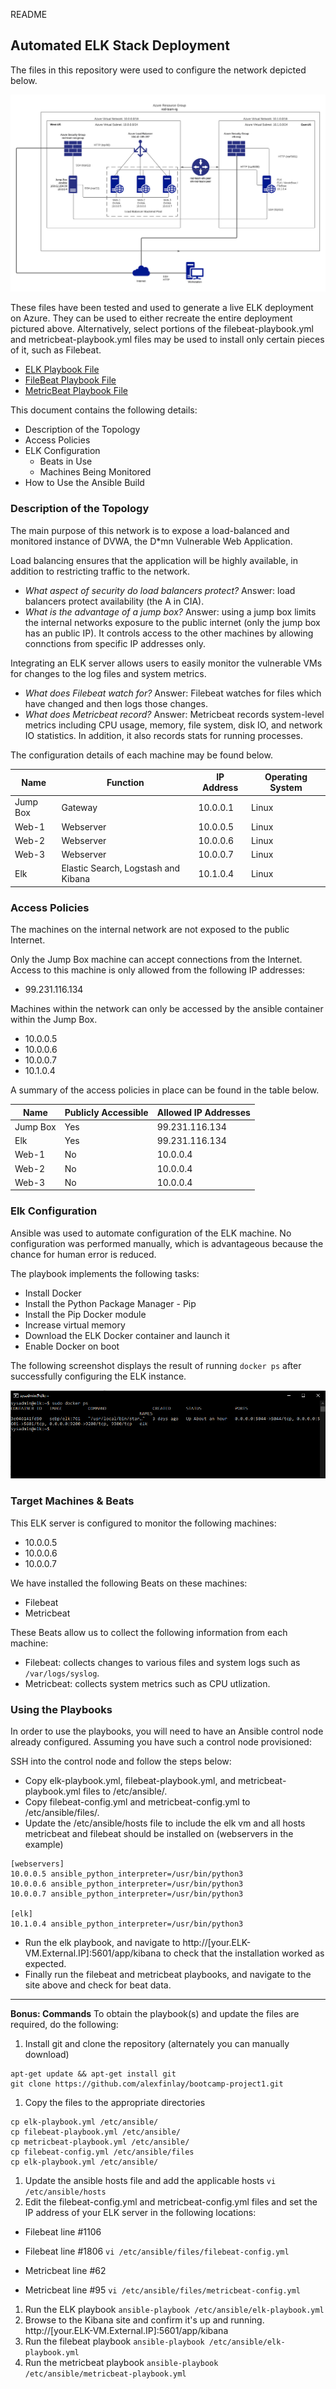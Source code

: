 README

## Automated ELK Stack Deployment

The files in this repository were used to configure the network depicted below.

![Network Diagram](Diagrams/elk_diagram.png)

These files have been tested and used to generate a live ELK deployment on Azure. They can be used to either recreate the entire deployment pictured above. Alternatively, select portions of the filebeat-playbook.yml and metricbeat-playbook.yml files may be used to install only certain pieces of it, such as Filebeat.

  - [ELK Playbook File](Ansible/elk-playbook.yml)
  - [FileBeat Playbook File](Ansible/filebeat-playbook.yml)
  - [MetricBeat Playbook File](Ansible/metricbeat-playbook.yml)

This document contains the following details:
- Description of the Topology
- Access Policies
- ELK Configuration
  - Beats in Use
  - Machines Being Monitored
- How to Use the Ansible Build


### Description of the Topology

The main purpose of this network is to expose a load-balanced and monitored instance of DVWA, the D*mn Vulnerable Web Application.

Load balancing ensures that the application will be highly available, in addition to restricting traffic to the network.
- _What aspect of security do load balancers protect?_ 
Answer: load balancers protect availability (the A in CIA).
- _What is the advantage of a jump box?_
Answer: using a jump box limits the internal networks exposure to the public internet (only the jump box has an public IP).  It controls access to the other machines by allowing connctions from specific IP addresses only.

Integrating an ELK server allows users to easily monitor the vulnerable VMs for changes to the log files and system metrics.
- _What does Filebeat watch for?_
Answer: Filebeat watches for files which have changed and then logs those changes.
- _What does Metricbeat record?_
Answer: Metricbeat records system-level metrics including CPU usage, memory, file system, disk IO, and network IO statistics.  In addition, it also records stats for running processes.

The configuration details of each machine may be found below.

| Name     | Function | IP Address | Operating System |
|----------|----------|------------|------------------|
| Jump Box | Gateway  | 10.0.0.1   | Linux            |
| Web-1    | Webserver| 10.0.0.5   | Linux            |
| Web-2    | Webserver| 10.0.0.6   | Linux        |
| Web-3    | Webserver| 10.0.0.7   | Linux            |
| Elk      | Elastic Search, Logstash and Kibana| 10.1.0.4   | Linux         |

### Access Policies

The machines on the internal network are not exposed to the public Internet. 

Only the Jump Box machine can accept connections from the Internet. Access to this machine is only allowed from the following IP addresses:
- 99.231.116.134

Machines within the network can only be accessed by the ansible container within the Jump Box.
- 10.0.0.5
- 10.0.0.6
- 10.0.0.7
- 10.1.0.4

A summary of the access policies in place can be found in the table below.

| Name     | Publicly Accessible | Allowed IP Addresses |
|----------|---------------------|----------------------|
| Jump Box | Yes              | 99.231.116.134         |
| Elk      | Yes              | 99.231.116.134         |
| Web-1    | No               | 10.0.0.4     |
| Web-2    | No               | 10.0.0.4     |
| Web-3    | No               | 10.0.0.4     |

### Elk Configuration

Ansible was used to automate configuration of the ELK machine. No configuration was performed manually, which is advantageous because the chance for human error is reduced.

The playbook implements the following tasks:
- Install Docker
- Install the Python Package Manager - Pip
- Install the Pip Docker module
- Increase virtual memory
- Download the ELK Docker container and launch it
- Enable Docker on boot

The following screenshot displays the result of running `docker ps` after successfully configuring the ELK instance.

![docker ps output](Images/docker_ps_output.PNG)

### Target Machines & Beats
This ELK server is configured to monitor the following machines:
- 10.0.0.5
- 10.0.0.6
- 10.0.0.7

We have installed the following Beats on these machines:
- Filebeat
- Metricbeat

These Beats allow us to collect the following information from each machine:
- Filebeat: collects changes to various files and system logs such as `/var/logs/syslog`.
- Metricbeat: collects system metrics such as CPU utlization.

### Using the Playbooks
In order to use the playbooks, you will need to have an Ansible control node already configured. Assuming you have such a control node provisioned: 

SSH into the control node and follow the steps below:
- Copy elk-playbook.yml, filebeat-playbook.yml, and metricbeat-playbook.yml files to /etc/ansible/.
- Copy filebeat-config.yml and metricbeat-config.yml to /etc/ansible/files/.
- Update the /etc/ansible/hosts file to include the elk vm and all hosts metricbeat and filebeat should be installed on (webservers in the example)
```
[webservers]
10.0.0.5 ansible_python_interpreter=/usr/bin/python3
10.0.0.6 ansible_python_interpreter=/usr/bin/python3
10.0.0.7 ansible_python_interpreter=/usr/bin/python3 

[elk]
10.1.0.4 ansible_python_interpreter=/usr/bin/python3
```
- Run the elk playbook, and navigate to http://[your.ELK-VM.External.IP]:5601/app/kibana to check that the installation worked as expected.
- Finally run the filebeat and metricbeat playbooks, and navigate to the site above and check for beat data.

* * *
**Bonus: Commands**
To obtain the playbook(s) and update the files are required, do the following:
1. Install git and clone the repository (alternately you can manually download)
```
apt-get update && apt-get install git
git clone https://github.com/alexfinlay/bootcamp-project1.git
```
1. Copy the files to the appropriate directories
```
cp elk-playbook.yml /etc/ansible/
cp filebeat-playbook.yml /etc/ansible/
cp metricbeat-playbook.yml /etc/ansible/
cp filebeat-config.yml /etc/ansible/files
cp elk-playbook.yml /etc/ansible/
```
1. Update the ansible hosts file and add the applicable hosts
`vi /etc/ansible/hosts`
1. Edit the filebeat-config.yml and metricbeat-config.yml files and set the IP address of your ELK server in the following locations:

- Filebeat line #1106
- Filebeat line #1806
`vi /etc/ansible/files/filebeat-config.yml`

- Metricbeat line #62
- Metricbeat line #95
`vi /etc/ansible/files/metricbeat-config.yml`
1. Run the ELK playbook
`ansible-playbook /etc/ansible/elk-playbook.yml`
1. Browse to the Kibana site and confirm it's up and running.  http://[your.ELK-VM.External.IP]:5601/app/kibana
1. Run the filebeat playbook
`ansible-playbook /etc/ansible/elk-playbook.yml`
1. Run the metricbeat playbook
`ansible-playbook /etc/ansible/metricbeat-playbook.yml`


